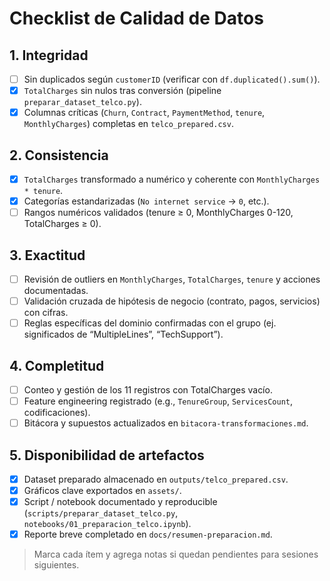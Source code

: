 # Checklist de Calidad de Datos

## 1. Integridad
- [ ] Sin duplicados según `customerID` (verificar con `df.duplicated().sum()`).
- [x] `TotalCharges` sin nulos tras conversión (pipeline `preparar_dataset_telco.py`).
- [x] Columnas críticas (`Churn`, `Contract`, `PaymentMethod`, `tenure`, `MonthlyCharges`) completas en `telco_prepared.csv`.

## 2. Consistencia
- [x] `TotalCharges` transformado a numérico y coherente con `MonthlyCharges * tenure`.
- [x] Categorías estandarizadas (`No internet service` → `0`, etc.).
- [ ] Rangos numéricos validados (tenure ≥ 0, MonthlyCharges 0-120, TotalCharges ≥ 0).

## 3. Exactitud
- [ ] Revisión de outliers en `MonthlyCharges`, `TotalCharges`, `tenure` y acciones documentadas.
- [ ] Validación cruzada de hipótesis de negocio (contrato, pagos, servicios) con cifras.
- [ ] Reglas específicas del dominio confirmadas con el grupo (ej. significados de “MultipleLines”, “TechSupport”).

## 4. Completitud
- [ ] Conteo y gestión de los 11 registros con TotalCharges vacío.
- [ ] Feature engineering registrado (e.g., `TenureGroup`, `ServicesCount`, codificaciones).
- [ ] Bitácora y supuestos actualizados en `bitacora-transformaciones.md`.

## 5. Disponibilidad de artefactos
- [x] Dataset preparado almacenado en `outputs/telco_prepared.csv`.
- [x] Gráficos clave exportados en `assets/`.
- [x] Script / notebook documentado y reproducible (`scripts/preparar_dataset_telco.py`, `notebooks/01_preparacion_telco.ipynb`).
- [x] Reporte breve completado en `docs/resumen-preparacion.md`.

> Marca cada ítem y agrega notas si quedan pendientes para sesiones siguientes.

